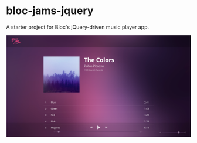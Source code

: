 # bloc-jams-jquery
A starter project for Bloc's jQuery-driven music player app.

![bloc jams screenshot](https://raw.githubusercontent.com/rainazheng/bloc-jams-jquery/master/github%20screenshot%20-%20bloc%20jams.png)
